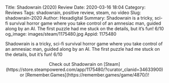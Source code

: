 Title: Shadowrain (2020) Review
Date: 2020-03-16 18:04
Category: Reviews
Tags: shadowrain, positive review, steam, no video
Slug: shadowrain-2020
Author: Hexadigital
Summary: Shadowrain is a tricky, sci-fi survival horror game where you take control of an amnesiac man, guided along by an AI. The first puzzle had me stuck on the details, but it’s fun! 6/10
og_image: images/steam/1175480.jpg
Appid: 1175480

Shadowrain is a tricky, sci-fi survival horror game where you take control of an amnesiac man, guided along by an AI. The first puzzle had me stuck on the details, but it’s fun! 6/10

<center>Check out Shadowrain on [Steam](https://store.steampowered.com/app/1175480/?curator_clanid=34633900) or [Remember.Games](https://remember.games/game/4870/)!</center>